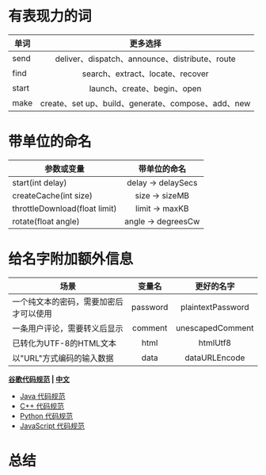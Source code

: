 # 有表现力的词

| 单词 | 更多选择 | 
|-------|:--------:| 
| send | deliver、dispatch、announce、distribute、route | 
| find | search、extract、locate、recover | 
| start | launch、create、begin、open | 
| make | create、set up、build、generate、compose、add、new |

# 带单位的命名

| 参数或变量 | 带单位的命名 | 
|-------|:--------:| 
| start(int delay) | delay -> delaySecs | 
| createCache(int size) | size -> sizeMB | 
| throttleDownload(float limit) | limit -> maxKB | 
| rotate(float angle) | angle -> degreesCw | 

# 给名字附加额外信息

| 场景 | 变量名 | 更好的名字 | 
|-------|:--------:|:-------:| 
| 一个纯文本的密码，需要加密后才可以使用 | password | plaintextPassword | 
| 一条用户评论，需要转义后显示 | comment | unescapedComment | 
| 已转化为UTF-8的HTML文本 | html | htmlUtf8 |
| 以"URL"方式编码的输入数据 | data | dataURLEncode |

**[谷歌代码规范](https://github.com/google/styleguide) | [中文](http://zh-google-styleguide.readthedocs.io/en/latest/)** 

- [Java 代码规范](https://google.github.io/styleguide/javaguide.html)
- [C++ 代码规范](https://google.github.io/styleguide/cppguide.html)
- [Python 代码规范](https://github.com/google/styleguide/blob/gh-pages/pyguide.md)
- [JavaScript 代码规范](https://google.github.io/styleguide/jsguide.html)

# 总结

